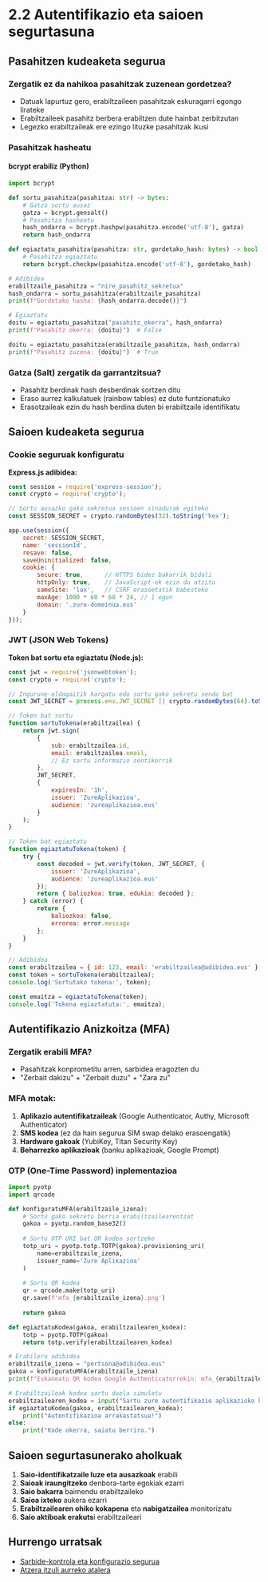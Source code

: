 # 2.2 Autentifikazio eta saioen segurtasuna

## Pasahitzen kudeaketa segurua

### Zergatik ez da nahikoa pasahitzak zuzenean gordetzea?
- Datuak lapurtuz gero, erabiltzaileen pasahitzak eskuragarri egongo lirateke
- Erabiltzaileek pasahitz berbera erabiltzen dute hainbat zerbitzutan
- Legezko erabiltzaileak ere ezingo lituzke pasahitzak ikusi

### Pasahitzak hasheatu

#### bcrypt erabiliz (Python)

```python
import bcrypt

def sortu_pasahitza(pasahitza: str) -> bytes:
    # Gatza sortu ausaz
    gatza = bcrypt.gensalt()
    # Pasahitza hasheatu
    hash_ondarra = bcrypt.hashpw(pasahitza.encode('utf-8'), gatza)
    return hash_ondarra

def egiaztatu_pasahitza(pasahitza: str, gordetako_hash: bytes) -> bool:
    # Pasahitza egiaztatu
    return bcrypt.checkpw(pasahitza.encode('utf-8'), gordetako_hash)

# Adibidea
erabiltzaile_pasahitza = "nire_pasahitz_sekretua"
hash_ondarra = sortu_pasahitza(erabiltzaile_pasahitza)
print(f"Gordetako hasha: {hash_ondarra.decode()}")

# Egiaztatu
doitu = egiaztatu_pasahitza("pasahitz_okerra", hash_ondarra)
print(f"Pasahitz okerra: {doitu}")  # False

doitu = egiaztatu_pasahitza(erabiltzaile_pasahitza, hash_ondarra)
print(f"Pasahitz zuzena: {doitu}")  # True
```

### Gatza (Salt) zergatik da garrantzitsua?
- Pasahitz berdinak hash desberdinak sortzen ditu
- Eraso aurrez kalkulatuek (rainbow tables) ez dute funtzionatuko
- Erasotzaileak ezin du hash berdina duten bi erabiltzaile identifikatu

## Saioen kudeaketa segurua

### Cookie seguruak konfiguratu

**Express.js adibidea:**
```javascript
const session = require('express-session');
const crypto = require('crypto');

// Sortu ausazko gako sekretua sesioen sinadurak egiteko
const SESSION_SECRET = crypto.randomBytes(32).toString('hex');

app.use(session({
    secret: SESSION_SECRET,
    name: 'sessionId',
    resave: false,
    saveUninitialized: false,
    cookie: {
        secure: true,      // HTTPS bidez bakarrik bidali
        httpOnly: true,    // JavaScript-ek ezin du atzitu
        sameSite: 'lax',   // CSRF erasoetatik babesteko
        maxAge: 1000 * 60 * 60 * 24, // 1 egun
        domain: '.zure-domeinua.eus'
    }
}));
```

### JWT (JSON Web Tokens)

**Token bat sortu eta egiaztatu (Node.js):**

```javascript
const jwt = require('jsonwebtoken');
const crypto = require('crypto');

// Ingurune-aldagaitik kargatu edo sortu gako sekretu sendo bat
const JWT_SECRET = process.env.JWT_SECRET || crypto.randomBytes(64).toString('hex');

// Token bat sortu
function sortuTokena(erabiltzailea) {
    return jwt.sign(
        {
            sub: erabiltzailea.id,
            email: erabiltzailea.email,
            // Ez sartu informazio sentikorrik
        },
        JWT_SECRET,
        { 
            expiresIn: '1h',
            issuer: 'ZureAplikazioa',
            audience: 'zureaplikazioa.eus'
        }
    );
}

// Token bat egiaztatu
function egiaztatuTokena(token) {
    try {
        const decoded = jwt.verify(token, JWT_SECRET, {
            issuer: 'ZureAplikazioa',
            audience: 'zureaplikazioa.eus'
        });
        return { baliozkoa: true, edukia: decoded };
    } catch (error) {
        return { 
            baliozkoa: false, 
            errorea: error.message 
        };
    }
}

// Adibidea
const erabiltzailea = { id: 123, email: 'erabiltzailea@adibidea.eus' };
const token = sortuTokena(erabiltzailea);
console.log('Sortutako tokena:', token);

const emaitza = egiaztatuTokena(token);
console.log('Tokena egiaztatuta:', emaitza);
```

## Autentifikazio Anizkoitza (MFA)

### Zergatik erabili MFA?
- Pasahitzak konprometitu arren, sarbidea eragozten du
- "Zerbait dakizu" + "Zerbait duzu" + "Zara zu"

### MFA motak:
1. **Aplikazio autentifikatzaileak** (Google Authenticator, Authy, Microsoft Authenticator)
2. **SMS kodea** (ez da hain segurua SIM swap delako erasoengatik)
3. **Hardware gakoak** (YubiKey, Titan Security Key)
4. **Beharrezko aplikazioak** (banku aplikazioak, Google Prompt)

### OTP (One-Time Password) inplementazioa

```python
import pyotp
import qrcode

def konfiguratuMFA(erabiltzaile_izena):
    # Sortu gako sekretu berria erabiltzailearentzat
    gakoa = pyotp.random_base32()
    
    # Sortu OTP URI bat QR kodea sortzeko
    totp_uri = pyotp.totp.TOTP(gakoa).provisioning_uri(
        name=erabiltzaile_izena,
        issuer_name='Zure Aplikazioa'
    )
    
    # Sortu QR kodea
    qr = qrcode.make(totp_uri)
    qr.save(f'mfa_{erabiltzaile_izena}.png')
    
    return gakoa

def egiaztatuKodea(gakoa, erabiltzailearen_kodea):
    totp = pyotp.TOTP(gakoa)
    return totp.verify(erabiltzailearen_kodea)

# Erabilera adibidea
erabiltzaile_izena = "pertsona@adibidea.eus"
gakoa = konfiguratuMFA(erabiltzaile_izena)
print(f"Eskaneatu QR kodea Google Authenticatorrekin: mfa_{erabiltzaile_izena}.png")

# Erabiltzaileak kodea sartu duela simulatu
erabiltzailearen_kodea = input("Sartu zure autentifikazio aplikazioko kodea: ")
if egiaztatuKodea(gakoa, erabiltzailearen_kodea):
    print("Autentifikazioa arrakastatsua!")
else:
    print("Kode okerra, saiatu berriro.")
```

## Saioen segurtasunerako aholkuak

1. **Saio-identifikatzaile luze eta ausazkoak** erabili
2. **Saioak iraungitzeko** denbora-tarte egokiak ezarri
3. **Saio bakarra** baimendu erabiltzaileko
4. **Saioa ixteko** aukera ezarri
5. **Erabiltzailearen ohiko kokapena** eta **nabigatzailea** monitorizatu
6. **Saio aktiboak erakuts**i erabiltzaileari

## Hurrengo urratsak

- [Sarbide-kontrola eta konfigurazio segurua](sarbide_kontrola.md)
- [Atzera itzuli aurreko atalera](injekzioak.md)
